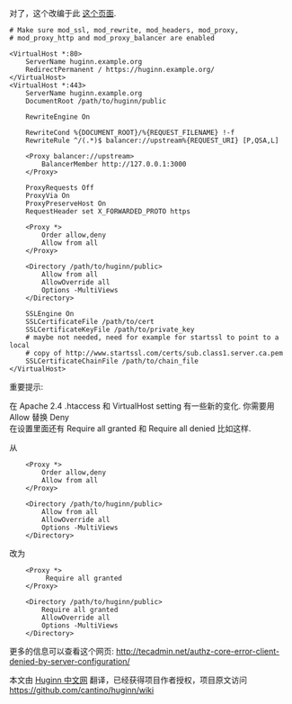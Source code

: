 对了，这个改编于此 [这个页面](https://gist.github.com/MrZYX/719014). 

```
# Make sure mod_ssl, mod_rewrite, mod_headers, mod_proxy,
# mod_proxy_http and mod_proxy_balancer are enabled
 
<VirtualHost *:80>
    ServerName huginn.example.org
    RedirectPermanent / https://huginn.example.org/
</VirtualHost>
<VirtualHost *:443>
    ServerName huginn.example.org
    DocumentRoot /path/to/huginn/public
 
    RewriteEngine On
 
    RewriteCond %{DOCUMENT_ROOT}/%{REQUEST_FILENAME} !-f
    RewriteRule ^/(.*)$ balancer://upstream%{REQUEST_URI} [P,QSA,L]
 
    <Proxy balancer://upstream>
        BalancerMember http://127.0.0.1:3000
    </Proxy>
 
    ProxyRequests Off
    ProxyVia On
    ProxyPreserveHost On
    RequestHeader set X_FORWARDED_PROTO https
 
    <Proxy *>
        Order allow,deny
        Allow from all
    </Proxy>
 
    <Directory /path/to/huginn/public>
        Allow from all
        AllowOverride all
        Options -MultiViews
    </Directory>
 
    SSLEngine On
    SSLCertificateFile /path/to/cert
    SSLCertificateKeyFile /path/to/private_key
    # maybe not needed, need for example for startssl to point to a local
    # copy of http://www.startssl.com/certs/sub.class1.server.ca.pem
    SSLCertificateChainFile /path/to/chain_file
</VirtualHost>
```

重要提示:


在 Apache 2.4 .htaccess 和 VirtualHost setting 有一些新的变化.
你需要用 Allow 替换 Deny  
在设置里面还有 Require all granted 和 Require all denied 比如这样.

从
```
    <Proxy *>
        Order allow,deny
        Allow from all
    </Proxy>

    <Directory /path/to/huginn/public>
        Allow from all
        AllowOverride all
        Options -MultiViews
    </Directory>
```
改为
```
    <Proxy *>
         Require all granted
    </Proxy>

    <Directory /path/to/huginn/public>
        Require all granted
        AllowOverride all
        Options -MultiViews
    </Directory>
```
更多的信息可以查看这个网页: http://tecadmin.net/authz-core-error-client-denied-by-server-configuration/

本文由 [Huginn 中文网](www.huginn.cn) 翻译，已经获得项目作者授权，项目原文访问 https://github.com/cantino/huginn/wiki
